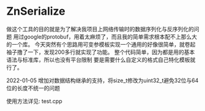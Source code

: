 # ZnSerialize

做这个工具的目的就是为了解决我项目上网络传输时的数据序列化与反序列化的问题
用过google的protobuf，用着太麻烦了，而且我的简单需求根本配不上那么大的一个库。
今天突然有个思路用可变参模板实现一个通用的好像很简单，就卷起袖子撸了一下，发现200多行就实现了功能。
整个代码简单，因为都是用的基本语法与标准库，所以也没有平台限制
要是需要什么自定义的格式自己特化模板就行了。

2022-01-05 增加对数据结构继承的支持，将size_t修改为uint32_t避免32位与64位的长度不统一的问题

使用方法详见: test.cpp
